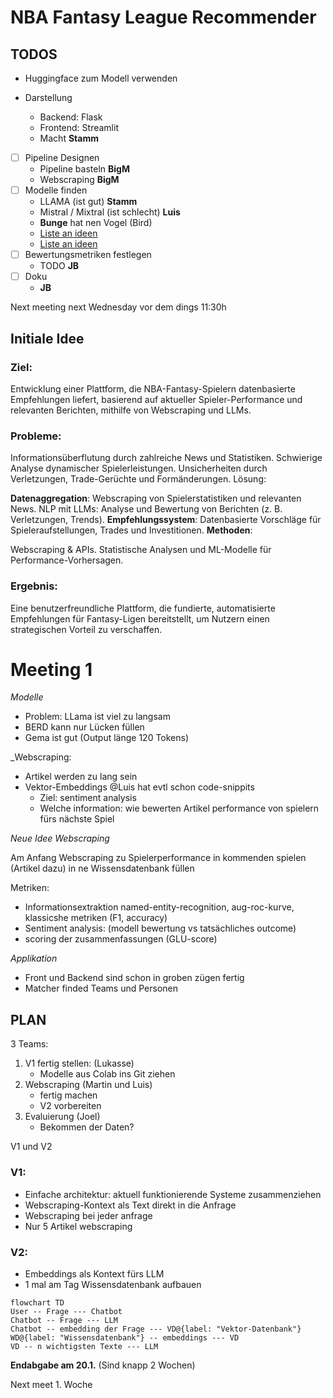 # NBA Fantasy League Recommender

## TODOS

- Huggingface zum Modell verwenden

- Darstellung
    - Backend: Flask
    - Frontend: Streamlit
    - Macht **Stamm**
- [ ] Pipeline Designen
    - Pipeline basteln **BigM**
    - Webscraping **BigM**
- [ ] Modelle finden
    - LLAMA (ist gut) **Stamm**
    - Mistral / Mixtral (ist schlecht) **Luis**
    - **Bunge** hat nen Vogel (Bird)
    - [Liste an ideen](https://www.datacamp.com/blog/top-open-source-llms)
    - [Liste an ideen](https://github.com/eugeneyan/open-llms)
- [ ] Bewertungsmetriken festlegen 
    - TODO **JB**
- [ ] Doku
    - **JB**

Next meeting next Wednesday vor dem dings 11:30h
 
## Initiale Idee

### Ziel:

Entwicklung einer Plattform, die NBA-Fantasy-Spielern datenbasierte Empfehlungen liefert, basierend auf aktueller Spieler-Performance und relevanten Berichten, mithilfe von Webscraping und LLMs.

### Probleme:

Informationsüberflutung durch zahlreiche News und Statistiken.
Schwierige Analyse dynamischer Spielerleistungen.
Unsicherheiten durch Verletzungen, Trade-Gerüchte und Formänderungen.
Lösung:

**Datenaggregation**: Webscraping von Spielerstatistiken und relevanten News.
NLP mit LLMs: Analyse und Bewertung von Berichten (z. B. Verletzungen, Trends).
**Empfehlungssystem**: Datenbasierte Vorschläge für Spieleraufstellungen, Trades und Investitionen.
**Methoden**:

Webscraping & APIs.
Statistische Analysen und ML-Modelle für Performance-Vorhersagen.

### Ergebnis:

Eine benutzerfreundliche Plattform, die fundierte, automatisierte Empfehlungen für Fantasy-Ligen bereitstellt, um Nutzern einen strategischen Vorteil zu verschaffen.

# Meeting 1

_Modelle_

- Problem: LLama ist viel zu langsam
- BERD kann nur Lücken füllen
- Gema ist gut (Output länge 120 Tokens)

_Webscraping:

- Artikel werden zu lang sein
- Vektor-Embeddings @Luis hat evtl schon code-snippits
    - Ziel: sentiment analysis
    - Welche information: wie bewerten Artikel performance von spielern fürs nächste Spiel
    

_Neue Idee Webscraping_

Am Anfang Webscraping zu Spielerperformance in kommenden spielen (Artikel dazu) in ne Wissensdatenbank füllen

Metriken:
- Informationsextraktion named-entity-recognition, aug-roc-kurve, klassicshe metriken (F1, accuracy)
- Sentiment analysis: (modell bewertung vs tatsächliches outcome)
- scoring der zusammenfassungen (GLU-score)

_Applikation_
- Front und Backend sind schon in groben zügen fertig
- Matcher finded Teams und Personen

## PLAN

3 Teams:

1) V1 fertig stellen:  (Lukasse)
    - Modelle aus Colab ins Git ziehen
2) Webscraping (Martin und Luis)
    - fertig machen
    - V2 vorbereiten
3) Evaluierung (Joel)
    - Bekommen der Daten?

V1 und V2

### V1:

- Einfache architektur: aktuell funktionierende Systeme zusammenziehen
- Webscraping-Kontext als Text direkt in die Anfrage
- Webscraping bei jeder anfrage
- Nur 5 Artikel webscraping

### V2:

- Embeddings als Kontext fürs LLM
- 1 mal am Tag Wissensdatenbank aufbauen

```mermaid
flowchart TD
User -- Frage --- Chatbot
Chatbot -- Frage --- LLM
Chatbot -- embedding der Frage --- VD@{label: "Vektor-Datenbank"}
WD@{label: "Wissensdatenbank"} -- embeddings --- VD
VD -- n wichtigsten Texte --- LLM
```

**Endabgabe am 20.1.** (Sind knapp 2 Wochen)

Next meet 1. Woche 
